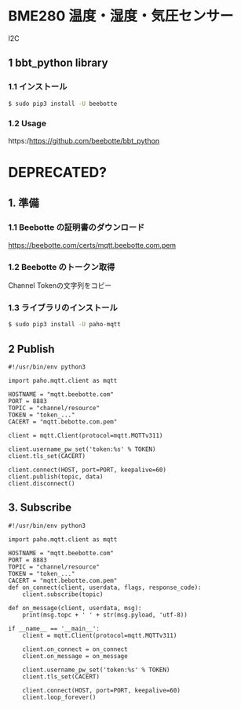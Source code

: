 # BME280 温度・湿度・気圧センサー

I2C

## 1 bbt_python library

### 1.1 インストール

```bash
$ sudo pip3 install -U beebotte
```

### 1.2 Usage

https:/https://github.com/beebotte/bbt_python


# DEPRECATED?
## 1. 準備

### 1.1 Beebotte の証明書のダウンロード

https://beebotte.com/certs/mqtt.beebotte.com.pem

### 1.2 Beebotte のトークン取得

Channel Tokenの文字列をコピー

### 1.3 ライブラリのインストール

```bash
$ sudo pip3 install -U paho-mqtt
```

## 2 Publish

```
#!/usr/bin/env python3

import paho.mqtt.client as mqtt

HOSTNAME = "mqtt.beebotte.com"
PORT = 8883
TOPIC = "channel/resource"
TOKEN = "token_..."
CACERT = "mqtt.bebotte.com.pem"

client = mqtt.Client(protocol=mqtt.MQTTv311)

client.username_pw_set('token:%s' % TOKEN)
client.tls_set(CACERT)

client.connect(HOST, port=PORT, keepalive=60)
client.publish(topic, data)
client.disconnect()
```

## 3. Subscribe

```
#!/usr/bin/env python3

import paho.mqtt.client as mqtt

HOSTNAME = "mqtt.beebotte.com"
PORT = 8883
TOPIC = "channel/resource"
TOKEN = "token_..."
CACERT = "mqtt.bebotte.com.pem"
def on_connect(client, userdata, flags, response_code):
    client.subscribe(topic)

def on_message(client, userdata, msg):
    print(msg.topc + ' ' + str(msg.pyload, 'utf-8))

if __name__ == '__main__':
    client = mqtt.Client(protocol=mqtt.MQTTv311)

    client.on_connect = on_connect
    client.on_message = on_message

    client.username_pw_set('token:%s' % TOKEN)
    client.tls_set(CACERT)

    client.connect(HOST, port=PORT, keepalive=60)
    client.loop_forever()
```

